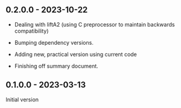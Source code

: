 ## 0.2.0.0 - 2023-10-22

* Dealing with liftA2 (using C preprocessor to maintain backwards compatibility)

* Bumping dependency versions.

* Adding new, practical version using current code

* Finishing off summary document.

## 0.1.0.0 - 2023-03-13

Initial version
